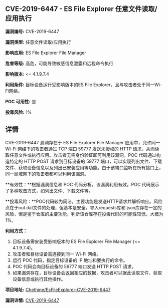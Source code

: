 ## CVE-2019-6447 - ES File Explorer 任意文件读取/应用执行

**漏洞编号:** CVE-2019-6447

**漏洞类型:** 任意文件读取/应用执行

**影响应用:** ES File Explorer File Manager

**危害等级:** 高危，可能导致敏感信息泄露和远程命令执行

**影响版本:** <= 4.1.9.7.4

**利用条件:** 目标设备运行受影响版本的ES File Explorer，且与攻击者处于同一Wi-Fi网络。

**POC 可用性:** 是

**投毒风险:** 1%

## 详情

CVE-2019-6447 漏洞存在于 ES File Explorer File Manager 应用中，允许同一 Wi-Fi 网络下的攻击者通过 TCP 端口 59777 发送未授权的 HTTP 请求，从而读取任意文件或执行应用。攻击者无需身份验证即可利用该漏洞。POC 代码通过构造特定的 HTTP POST 请求到目标设备的 59777 端口，可以实现列出文件、下载文件、获取设备信息以及列出已安装应用等功能。由于该端口监听在所有接口上，同一局域网下的攻击者都可以利用该漏洞。

**有效性：**根据漏洞信息和 POC 代码分析，该漏洞利用有效。POC 代码展示了多种攻击方式，如列出文件、下载文件等。

**投毒风险：**POC代码较为简洁，主要功能是发送HTTP请求并解析响应。风险点在于out.dat文件的处理，但基本是安全。导入requests库和 json库存在一定的风险，但是鉴于仓库的主要功能，判断该仓库存在投毒代码的可能性较低，大概为 1%。

**利用方式：**
1.  目标设备需安装受影响版本的 ES File Explorer File Manager (<= 4.1.9.7.4)。
2.  攻击者和目标设备需连接到同一 Wi-Fi 网络。
3.  运行 POC 代码，指定目标设备的 IP 地址和要执行的命令。
4.  POC 代码会向目标设备的 59777 端口发送 HTTP POST 请求。
5.  如果漏洞存在，目标设备会返回相应的数据，攻击者可以据此读取文件、获取设备信息或执行其他操作。

**项目地址:** [Chethine/EsFileExplorer-CVE-2019-6447](https://github.com/Chethine/EsFileExplorer-CVE-2019-6447)

**漏洞详情:** [CVE-2019-6447](https://nvd.nist.gov/vuln/detail/CVE-2019-6447)